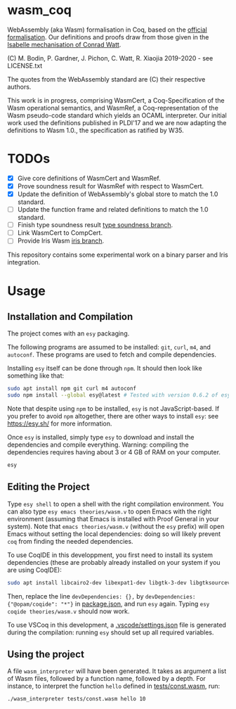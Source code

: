 # wasm_coq
WebAssembly (aka Wasm) formalisation in Coq, based on the [official formalisation](https://www.w3.org/TR/wasm-core-1/).
Our definitions and proofs draw from those given in the [Isabelle mechanisation of Conrad Watt](https://www.isa-afp.org/entries/WebAssembly.html).

(C) M. Bodin, P. Gardner, J. Pichon, C. Watt, R. Xiaojia 2019-2020 - see LICENSE.txt

The quotes from the WebAssembly standard are (C) their respective authors.

This work is in progress, comprising WasmCert, a Coq-Specification of the Wasm operational semantics, and WasmRef, a Coq-representation of the Wasm pseudo-code standard which yields an OCAML interpreter. Our initial work used the definitions published in PLDI'17 and we are now adapting the definitions to Wasm 1.0., the specification as ratified by W35. 

# TODOs

- [x] Give core definitions of WasmCert and WasmRef.
- [x] Prove soundness result for WasmRef with respect to WasmCert.
- [x] Update the definition of WebAssembly's global store to match the 1.0 standard.
- [ ] Update the function frame and related definitions to match the 1.0 standard.
- [ ] Finish type soundness result [type soundness branch](https://github.com/WasmCert/WasmCert-Coq/tree/type_soundness).
- [ ] Link WasmCert to CompCert.
- [ ] Provide Iris Wasm [iris branch](https://github.com/WasmCert/WasmCert-Coq/tree/iris).

This repository contains some experimental work on a binary parser and Iris integration. 

# Usage

## Installation and Compilation

The project comes with an `esy` packaging.

The following programs are assumed to be installed: `git`, `curl`, `m4`, and `autoconf`.
These programs are used to fetch and compile dependencies.

Installing `esy` itself can be done through `npm`.
It should then look like something like that:
```bash
sudo apt install npm git curl m4 autoconf
sudo npm install --global esy@latest # Tested with version 0.6.2 of esy.
```
Note that despite using `npm` to be installed, `esy` is not JavaScript-based.
If you prefer to avoid `npm` altogether, there are other ways to install `esy`: see <https://esy.sh/> for more information.

Once `esy` is installed, simply type `esy` to download and install the dependencies and compile everything.
Warning: compiling the dependencies requires having about 3 or 4 GB of RAM on your computer.
```bash
esy
```

## Editing the Project

Type `esy shell` to open a shell with the right compilation environment.
You can also type `esy emacs theories/wasm.v` to open Emacs with the right environment (assuming that Emacs is installed with Proof General in your system).
Note that `emacs theories/wasm.v` (without the `esy` prefix) will open Emacs without setting the local dependencies: doing so will likely prevent `coq` from finding the needed dependencies.

To use CoqIDE in this developpment, you first need to install its system dependencies (these are probably already installed on your system if you are using CoqIDE):
```bash
sudo apt install libcairo2-dev libexpat1-dev libgtk-3-dev libgtksourceview-3.0-dev
```
Then, replace the line `devDependencies: {},` by `devDependencies: {"@opam/coqide": "*"}` in [package.json](./package.json), and run `esy` again.
Typing `esy coqide theories/wasm.v` should now work.

To use VSCoq in this development, a [.vscode/settings.json](.vscode/settings.json) file is generated during the compilation: running `esy` should set up all required variables.

## Using the project

A file `wasm_interpreter` will have been generated.
It takes as argument a list of Wasm files, followed by a function name, followed by a depth.
For instance, to interpret the function `hello` defined in [tests/const.wasm](tests/const.wasm), run:
```bash
./wasm_interpreter tests/const.wasm hello 10
```

